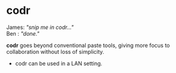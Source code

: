 codr
====

James: _"snip me in codr..."_  
Ben  : _"done."_

**codr** goes beyond conventional paste tools, giving more focus to 
collaboration without loss of simplicity.

+ codr can be used in a LAN setting.
